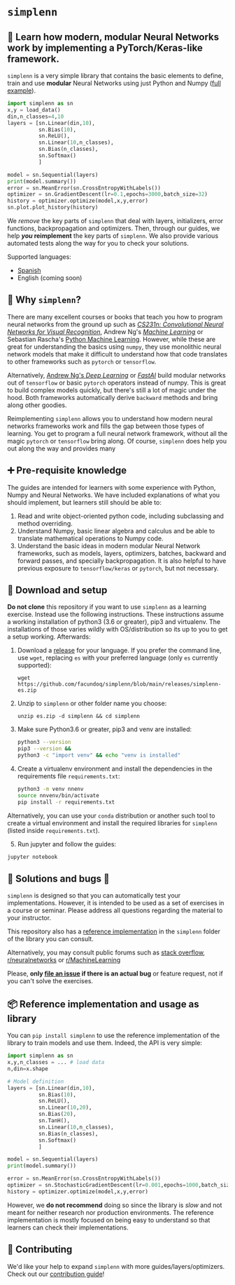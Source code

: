 


#  `simplenn`

## :brain: Learn how modern, modular Neural Networks work by implementing a PyTorch/Keras-like framework.

`simplenn` is a very simple library that contains the basic elements to define, train and use **modular** Neural Networks using just Python and Numpy ([full example](https://colab.research.google.com/github/facundoq/simplenn/examples/iris_classification.ipynb)).

````python
import simplenn as sn
x,y = load_data()
din,n_classes=4,10
layers = [sn.Linear(din,10),
          sn.Bias(10),
          sn.ReLU(),
          sn.Linear(10,n_classes),
          sn.Bias(n_classes),
          sn.Softmax()
          ]

model = sn.Sequential(layers)
print(model.summary())
error = sn.MeanError(sn.CrossEntropyWithLabels())
optimizer = sn.GradientDescent(lr=0.1,epochs=3000,batch_size=32)
history = optimizer.optimize(model,x,y,error)
sn.plot.plot_history(history)
````

We _remove_ the key parts of `simplenn` that deal with layers, initializers, error functions, backpropagation and optimizers. Then, through our guides, we help **_you_ reimplement** the key parts of `simplenn`. We also provide various automated tests along the way for you to check your solutions. 


Supported languages:

* [Spanish](https://github.com/facundoq/simplenn/blob/main/releases/simplenn-es.zip)
* English (coming soon)


## :rainbow: Why `simplenn`?

There are many excellent courses or books that teach you how to program neural networks from the ground up such as [*CS231n: Convolutional Neural Networks for Visual Recognition*](https://cs231n.github.io/), Andrew Ng's [*Machine Learning*](https://www.coursera.org/learn/machine-learning) or Sebastian Rascha's [Python Machine Learning](https://sebastianraschka.com/books/#python-machine-learning-3rd-edition). However, while these are great for understanding the basics using `numpy`, they use monolithic neural network models that make it difficult to understand how that code translates to other frameworks such as `pytorch` or `tensorflow`.

Alternatively, [Andrew Ng's *Deep Learning*](https://www.coursera.org/specializations/deep-learning) or [*FastAI*](https://course19.fast.ai/part2) build modular networks out of `tensorflow` or basic `pytorch` operators instead of numpy. This is great to build complex models quickly, but there's still a lot of magic under the hood. Both frameworks automatically derive `backward` methods and bring along other goodies. 

Reimplementing `simplenn` allows you to understand how modern neural networks frameworks work and fills the gap between those types of learning. You get to program a full neural network framework, without all the magic `pytorch` or `tensorflow` bring along. Of course, `simplenn` does help you out along the way and provides many 


## :heavy_plus_sign: Pre-requisite knowledge

The guides are intended for learners with some experience with Python, Numpy and Neural Networks. We have included explanations of what you should implement, but learners still should be able to:

1. Read and write object-oriented python code, including subclassing and method overriding.
2. Understand Numpy, basic linear algebra and calculus and be able to translate  mathematical operations to Numpy code.
3. Understand the basic ideas in modern modular Neural Network frameworks, such as models, layers, optimizers, batches, backward and forward passes, and specially backpropagation. It is also helpful to have previous exposure to `tensorflow/keras` or `pytorch`, but not necessary.

## :wrench: Download and setup

**Do not clone** this repository if you want to use `simplenn` as a learning exercise. Instead use the following instructions. These instructions assume a working installation of python3 (3.6 or greater), pip3 and virtualenv. The installations of those varies wildly with OS/distribution so its up to you to get a setup working. Afterwards: 

1. Download a [release](https://github.com/facundoq/simplenn/blob/main/releases) for your language. If you prefer the command line, use `wget`, replacing `es` with your preferred language (only `es` currently supported):

    `wget https://github.com/facundoq/simplenn/blob/main/releases/simplenn-es.zip`

2. Unzip to `simplenn` or other folder name you choose:

    `unzip es.zip -d simplenn && cd simplenn`

3. Make sure Python3.6 or greater, pip3 and venv are installed:

    ````bash
    python3 --version
    pip3 --version && 
    python3 -c "import venv" && echo "venv is installed"
    ````
   

4. Create a virtualenv environment and install the dependencies in the requirements file `requirements.txt`: 

    ````bash
    python3 -m venv nnenv
    source nnvenv/bin/activate
    pip install -r requirements.txt
    ````

Alternatively, you can use your `conda` distribution or another such tool to create a virtual environment and install the required libraries for `simplenn` (listed inside `requirements.txt`). 

5. Run jupyter and follow the guides:

```bash
jupyter notebook
```

## :pill: Solutions and bugs :bug: 

`simplenn` is designed so that you can automatically test your implementations. However, it is intended to be used as a set of exercises in a course or seminar. Please address all questions regarding the material to your instructor.

This repository also has a [reference implementation](https://github.com/facundoq/simplenn/tree/main/simplenn) in the `simplenn` folder of the library you can consult. 

Alternatively, you may consult public forums such as [stack overflow](stackoverflow.com/), [r/neuralnetworks](https://www.reddit.com/r/neuralnetworks/) or [r/MachineLearning](https://www.reddit.com/r/MachineLearning)

Please, **only [file an issue](issues) if there is an actual bug** or feature request, not if you can't solve the exercises.  

## :package: Reference implementation and usage as library


You can `pip install simplenn` to use the reference implementation of the library to train models and use them. Indeed, the API is very simple:

````python
import simplenn as sn
x,y,n_classes = ... # load data 
n,din=x.shape

# Model definition
layers = [sn.Linear(din,10),
          sn.Bias(10),
          sn.ReLU(),
          sn.Linear(10,20),
          sn.Bias(20),
          sn.TanH(),
          sn.Linear(10,n_classes),
          sn.Bias(n_classes),
          sn.Softmax()
          ]

model = sn.Sequential(layers)
print(model.summary())

error = sn.MeanError(sn.CrossEntropyWithLabels())
optimizer = sn.StochasticGradientDescent(lr=0.001,epochs=1000,batch_size=32)
history = optimizer.optimize(model,x,y,error)
````

However, we **do not recommend** doing so since the library is *slow* and not meant for neither research nor production environments. The reference implementation is mostly focused on being easy to understand so that learners can check their implementations.

## :busts_in_silhouette: Contributing

We'd like your help to expand `simplenn` with more guides/layers/optimizers. Check out our [contribution guide](CONTRIBUTE.md)! 
